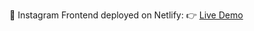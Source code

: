  🚀   Instagram 
     Frontend deployed on Netlify: 
 👉 [Live Demo](https://insta4297.netlify.app/login/)
